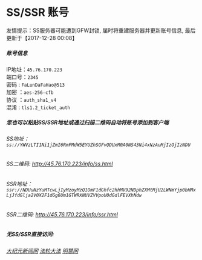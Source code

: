 # SS/SSR 账号 

友情提示：SS服务器可能遭到GFW封锁, 届时将重建服务器并更新账号信息, 最后更新于【2017-12-28 00:08】

##### 账号信息
IP地址：`45.76.170.223`  
端口号：`2345`  
密码  : `FaLunDaFaHao@513`  
加密  ：`aes-256-cfb`  
协议  ：`auth_sha1_v4`  
混淆  : `tls1.2_ticket_auth`  

##### 您也可以粘贴SS/SSR地址或通过扫描二维码自动将账号添加到客户端

######  SS地址： `ss://YWVzLTI1Ni1jZmI6RmFMdW5EYUZhSGFvQDUxM0A0NS43Ni4xNzAuMjIzOjIzNDU`   
######  SS二维码:  <a href="http://45.76.170.223/info/ss.html" target="_blank">http://45.76.170.223/info/ss.html</a>

######  SSR地址： `ssr://NDUuNzYuMTcwLjIyMzoyMzQ1OmF1dGhfc2hhMV92NDphZXMtMjU2LWNmYjp0bHMxLjJfdGlja2V0X2F1dGg6Um1GTWRXNUVZVVpoU0dGdlFEVXhNdw`     
######  SSR二维码:  <a href="http://45.76.170.223/info/ssr.html" target="_blank">http://45.76.170.223/info/ssr.html</a>

#####  无SS/SSR直接访问:
###### [大纪元新闻网](http://45.76.170.223)  [法轮大法](http://45.76.170.223:8000)  [明慧网](http://45.76.170.223:8080)
